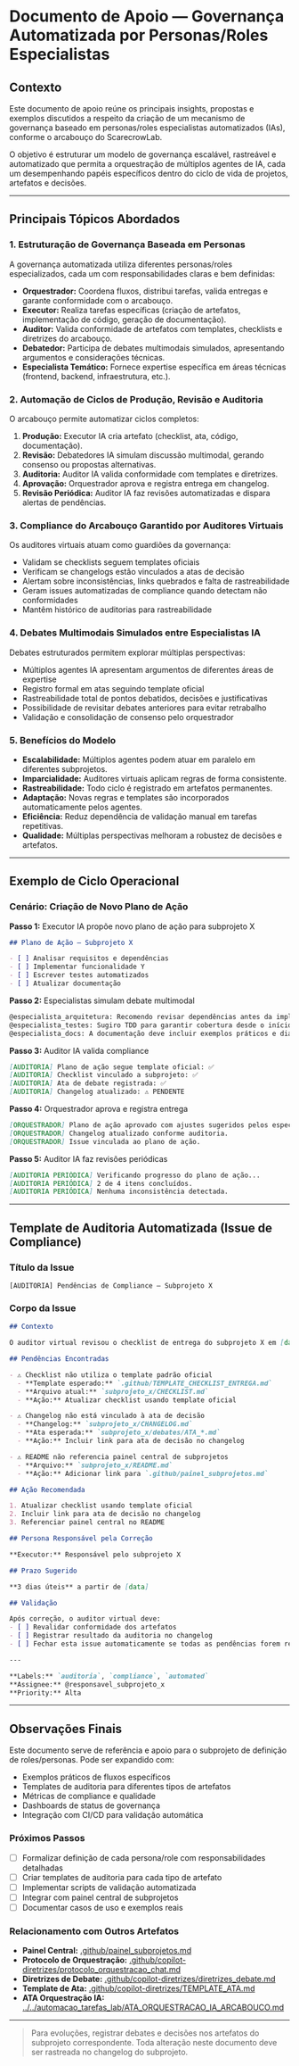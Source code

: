 # Documento de Apoio — Governança Automatizada por Personas/Roles Especialistas

## Contexto

Este documento de apoio reúne os principais insights, propostas e exemplos discutidos a respeito da criação de um mecanismo de governança baseado em personas/roles especialistas automatizados (IAs), conforme o arcabouço do ScarecrowLab.

O objetivo é estruturar um modelo de governança escalável, rastreável e automatizado que permita a orquestração de múltiplos agentes de IA, cada um desempenhando papéis específicos dentro do ciclo de vida de projetos, artefatos e decisões.

---

## Principais Tópicos Abordados

### 1. Estruturação de Governança Baseada em Personas

A governança automatizada utiliza diferentes personas/roles especializados, cada um com responsabilidades claras e bem definidas:

- **Orquestrador:** Coordena fluxos, distribui tarefas, valida entregas e garante conformidade com o arcabouço.
- **Executor:** Realiza tarefas específicas (criação de artefatos, implementação de código, geração de documentação).
- **Auditor:** Valida conformidade de artefatos com templates, checklists e diretrizes do arcabouço.
- **Debatedor:** Participa de debates multimodais simulados, apresentando argumentos e considerações técnicas.
- **Especialista Temático:** Fornece expertise específica em áreas técnicas (frontend, backend, infraestrutura, etc.).

### 2. Automação de Ciclos de Produção, Revisão e Auditoria

O arcabouço permite automatizar ciclos completos:

1. **Produção:** Executor IA cria artefato (checklist, ata, código, documentação).
2. **Revisão:** Debatedores IA simulam discussão multimodal, gerando consenso ou propostas alternativas.
3. **Auditoria:** Auditor IA valida conformidade com templates e diretrizes.
4. **Aprovação:** Orquestrador aprova e registra entrega em changelog.
5. **Revisão Periódica:** Auditor IA faz revisões automatizadas e dispara alertas de pendências.

### 3. Compliance do Arcabouço Garantido por Auditores Virtuais

Os auditores virtuais atuam como guardiões da governança:

- Validam se checklists seguem templates oficiais
- Verificam se changelogs estão vinculados a atas de decisão
- Alertam sobre inconsistências, links quebrados e falta de rastreabilidade
- Geram issues automatizadas de compliance quando detectam não conformidades
- Mantêm histórico de auditorias para rastreabilidade

### 4. Debates Multimodais Simulados entre Especialistas IA

Debates estruturados permitem explorar múltiplas perspectivas:

- Múltiplos agentes IA apresentam argumentos de diferentes áreas de expertise
- Registro formal em atas seguindo template oficial
- Rastreabilidade total de pontos debatidos, decisões e justificativas
- Possibilidade de revisitar debates anteriores para evitar retrabalho
- Validação e consolidação de consenso pelo orquestrador

### 5. Benefícios do Modelo

- **Escalabilidade:** Múltiplos agentes podem atuar em paralelo em diferentes subprojetos.
- **Imparcialidade:** Auditores virtuais aplicam regras de forma consistente.
- **Rastreabilidade:** Todo ciclo é registrado em artefatos permanentes.
- **Adaptação:** Novas regras e templates são incorporados automaticamente pelos agentes.
- **Eficiência:** Reduz dependência de validação manual em tarefas repetitivas.
- **Qualidade:** Múltiplas perspectivas melhoram a robustez de decisões e artefatos.

---

## Exemplo de Ciclo Operacional

### Cenário: Criação de Novo Plano de Ação

**Passo 1:** Executor IA propõe novo plano de ação para subprojeto X

```markdown
## Plano de Ação — Subprojeto X

- [ ] Analisar requisitos e dependências
- [ ] Implementar funcionalidade Y
- [ ] Escrever testes automatizados
- [ ] Atualizar documentação
```

**Passo 2:** Especialistas simulam debate multimodal

```markdown
@especialista_arquitetura: Recomendo revisar dependências antes da implementação.
@especialista_testes: Sugiro TDD para garantir cobertura desde o início.
@especialista_docs: A documentação deve incluir exemplos práticos e diagramas.
```

**Passo 3:** Auditor IA valida compliance

```markdown
[AUDITORIA] Plano de ação segue template oficial: ✅
[AUDITORIA] Checklist vinculado a subprojeto: ✅
[AUDITORIA] Ata de debate registrada: ✅
[AUDITORIA] Changelog atualizado: ⚠️ PENDENTE
```

**Passo 4:** Orquestrador aprova e registra entrega

```markdown
[ORQUESTRADOR] Plano de ação aprovado com ajustes sugeridos pelos especialistas.
[ORQUESTRADOR] Changelog atualizado conforme auditoria.
[ORQUESTRADOR] Issue vinculada ao plano de ação.
```

**Passo 5:** Auditor IA faz revisões periódicas

```markdown
[AUDITORIA PERIÓDICA] Verificando progresso do plano de ação...
[AUDITORIA PERIÓDICA] 2 de 4 itens concluídos.
[AUDITORIA PERIÓDICA] Nenhuma inconsistência detectada.
```

---

## Template de Auditoria Automatizada (Issue de Compliance)

### Título da Issue

```
[AUDITORIA] Pendências de Compliance — Subprojeto X
```

### Corpo da Issue

```markdown
## Contexto

O auditor virtual revisou o checklist de entrega do subprojeto X em [data].

## Pendências Encontradas

- ⚠️ Checklist não utiliza o template padrão oficial
  - **Template esperado:** `.github/TEMPLATE_CHECKLIST_ENTREGA.md`
  - **Arquivo atual:** `subprojeto_x/CHECKLIST.md`
  - **Ação:** Atualizar checklist usando template oficial

- ⚠️ Changelog não está vinculado à ata de decisão
  - **Changelog:** `subprojeto_x/CHANGELOG.md`
  - **Ata esperada:** `subprojeto_x/debates/ATA_*.md`
  - **Ação:** Incluir link para ata de decisão no changelog

- ⚠️ README não referencia painel central de subprojetos
  - **Arquivo:** `subprojeto_x/README.md`
  - **Ação:** Adicionar link para `.github/painel_subprojetos.md`

## Ação Recomendada

1. Atualizar checklist usando template oficial
2. Incluir link para ata de decisão no changelog
3. Referenciar painel central no README

## Persona Responsável pela Correção

**Executor:** Responsável pelo subprojeto X

## Prazo Sugerido

**3 dias úteis** a partir de [data]

## Validação

Após correção, o auditor virtual deve:
- [ ] Revalidar conformidade dos artefatos
- [ ] Registrar resultado da auditoria no changelog
- [ ] Fechar esta issue automaticamente se todas as pendências forem resolvidas

---

**Labels:** `auditoria`, `compliance`, `automated`  
**Assignee:** @responsavel_subprojeto_x  
**Priority:** Alta
```

---

## Observações Finais

Este documento serve de referência e apoio para o subprojeto de definição de roles/personas. Pode ser expandido com:

- Exemplos práticos de fluxos específicos
- Templates de auditoria para diferentes tipos de artefatos
- Métricas de compliance e qualidade
- Dashboards de status de governança
- Integração com CI/CD para validação automática

### Próximos Passos

- [ ] Formalizar definição de cada persona/role com responsabilidades detalhadas
- [ ] Criar templates de auditoria para cada tipo de artefato
- [ ] Implementar scripts de validação automatizada
- [ ] Integrar com painel central de subprojetos
- [ ] Documentar casos de uso e exemplos reais

### Relacionamento com Outros Artefatos

- **Painel Central:** [.github/painel_subprojetos.md](../../painel_subprojetos.md)
- **Protocolo de Orquestração:** [.github/copilot-diretrizes/protocolo_orquestracao_chat.md](../../copilot-diretrizes/protocolo_orquestracao_chat.md)
- **Diretrizes de Debate:** [.github/copilot-diretrizes/diretrizes_debate.md](../../copilot-diretrizes/diretrizes_debate.md)
- **Template de Ata:** [.github/copilot-diretrizes/TEMPLATE_ATA.md](../../copilot-diretrizes/TEMPLATE_ATA.md)
- **ATA Orquestração IA:** [../../automacao_tarefas_lab/ATA_ORQUESTRACAO_IA_ARCABOUCO.md](../../../automacao_tarefas_lab/ATA_ORQUESTRACAO_IA_ARCABOUCO.md)

---

> Para evoluções, registrar debates e decisões nos artefatos do subprojeto correspondente.
> Toda alteração neste documento deve ser rastreada no changelog do subprojeto.
